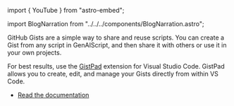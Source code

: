 import { YouTube } from "astro-embed";

import BlogNarration from "../../../components/BlogNarration.astro";

<BlogNarration />

GitHub Gists are a simple way to share and reuse scripts. You can create a Gist from any script in GenAIScript, and then share it with others or use it in your own projects.

<YouTube
  id="https://youtu.be/ab4kD3zjzwc"
  posterQuality="high"
/>

For best results, use the [GistPad](https://marketplace.visualstudio.com/items?itemName=GistPad.gistpad) extension for Visual Studio Code. GistPad allows you to create, edit, and manage your Gists directly from within VS Code.

- [Read the documentation](/genaiscript/reference/vscode/gists/)